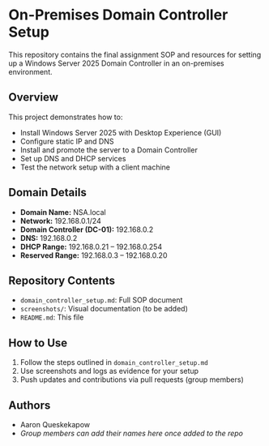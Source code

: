 # On-Premises Domain Controller Setup

This repository contains the final assignment SOP and resources for setting up a Windows Server 2025 Domain Controller in an on-premises environment.

## Overview
This project demonstrates how to:
- Install Windows Server 2025 with Desktop Experience (GUI)
- Configure static IP and DNS
- Install and promote the server to a Domain Controller
- Set up DNS and DHCP services
- Test the network setup with a client machine

## Domain Details
- **Domain Name:** NSA.local  
- **Network:** 192.168.0.1/24  
- **Domain Controller (DC-01):** 192.168.0.2  
- **DNS:** 192.168.0.2  
- **DHCP Range:** 192.168.0.21 – 192.168.0.254  
- **Reserved Range:** 192.168.0.3 – 192.168.0.20

## Repository Contents
- `domain_controller_setup.md`: Full SOP document
- `screenshots/`: Visual documentation (to be added)
- `README.md`: This file

## How to Use
1. Follow the steps outlined in `domain_controller_setup.md`
2. Use screenshots and logs as evidence for your setup
3. Push updates and contributions via pull requests (group members)

## Authors
- Aaron Queskekapow  
- *Group members can add their names here once added to the repo*
